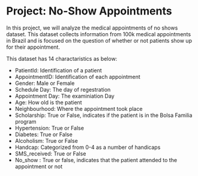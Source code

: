 # Project: No-Show Appointments

In this project, we will analyze the medical appointments of no shows dataset. This dataset collects information from 100k medical appointments in Brazil and is focused on the question of whether or not patients show up for their appointment.

This dataset has 14 charactaristics as below:

* PatientId: Identification of a patient
* AppointmentID: Identification of each appointment
* Gender: Male or Female
* Schedule Day: The day of regestration
* Appointment Day: The examiniation Day
* Age: How old is the patient
* Neighbourhood: Where the appointment took place
* Scholarship: True or False, indicates if the patient is in the Bolsa Familia program
* Hypertension: True or False
* Diabetes: True or False
* Alcoholism: True or False
* Handcap: Categorized from 0-4 as a number of handicaps 
* SMS_received: True or False
* No_show : True or false, indicates that the patient attended to the appointment or not
